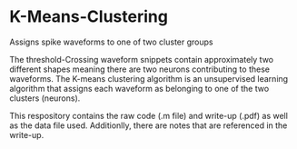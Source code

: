 # K-Means-Clustering
Assigns spike waveforms to one of two cluster groups

The threshold-Crossing waveform snippets contain approximately two different shapes meaning there are two neurons contributing to these waveforms. The K-means clustering algorithm is an unsupervised learning algorithm that assigns each waveform as belonging to one of the two clusters (neurons). 

This respository contains the raw code (.m file) and write-up (.pdf) as well as the data file used. Additionlly, there are notes that are referenced in the write-up. 

